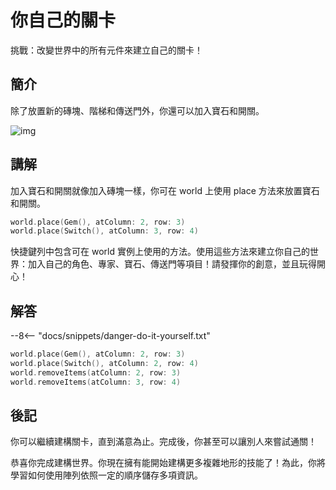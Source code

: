 # 你自己的關卡

挑戰：改變世界中的所有元件來建立自己的關卡！

## 簡介

除了放置新的磚塊、階梯和傳送門外，你還可以加入寶石和開關。

![img](https://imagedelivery.net/cdkaXPuFls5qlrh3GM4hfA/98562a15-42b7-433c-a767-d15735603000/public)

## 講解

加入寶石和開關就像加入磚塊一樣，你可在 world 上使用 place 方法來放置寶石和開關。

```swift linenums="1"
world.place(Gem(), atColumn: 2, row: 3)
world.place(Switch(), atColumn: 3, row: 4)
```

快捷鍵列中包含可在 world 實例上使用的方法。使用這些方法來建立你自己的世界：加入自己的角色、專家、寶石、傳送門等項目！請發揮你的創意，並且玩得開心！

## 解答

--8<-- "docs/snippets/danger-do-it-yourself.txt"

```swift linenums="1"
world.place(Gem(), atColumn: 2, row: 3)
world.place(Switch(), atColumn: 2, row: 4)
world.removeItems(atColumn: 2, row: 3)
world.removeItems(atColumn: 3, row: 4)
```

## 後記

你可以繼續建構關卡，直到滿意為止。完成後，你甚至可以讓別人來嘗試通關！

恭喜你完成建構世界。你現在擁有能開始建構更多複雜地形的技能了！為此，你將學習如何使用陣列依照一定的順序儲存多項資訊。
